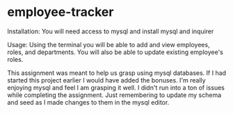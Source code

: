 # employee-tracker

Installation: You will need access to mysql and install mysql and inquirer

Usage: Using the terminal you will be able to add and view employees, roles, and departments. You will also be able to update existing employee's roles.

This assignment was meant to help us grasp using mysql databases. If I had started this project earlier I would have added the bonuses. I'm really enjoying mysql and feel I am grasping it well. I didn't run into a ton of issues while completing the assignment. Just remembering to update my schema and seed as I made changes to them in the mysql editor. 
